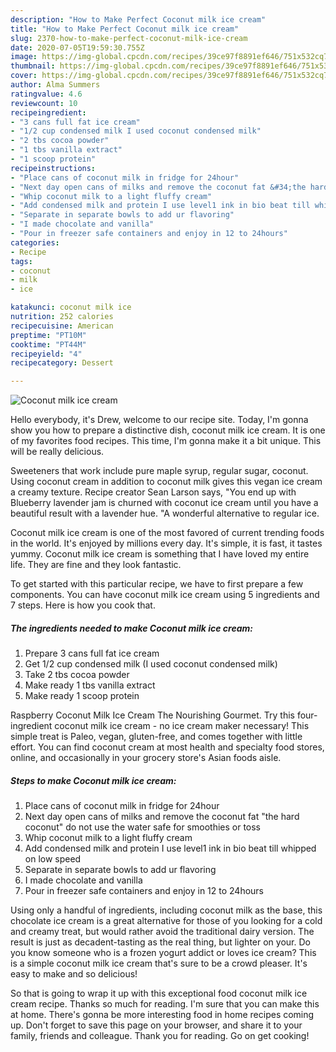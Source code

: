 ```yaml
---
description: "How to Make Perfect Coconut milk ice cream"
title: "How to Make Perfect Coconut milk ice cream"
slug: 2370-how-to-make-perfect-coconut-milk-ice-cream
date: 2020-07-05T19:59:30.755Z
image: https://img-global.cpcdn.com/recipes/39ce97f8891ef646/751x532cq70/coconut-milk-ice-cream-recipe-main-photo.jpg
thumbnail: https://img-global.cpcdn.com/recipes/39ce97f8891ef646/751x532cq70/coconut-milk-ice-cream-recipe-main-photo.jpg
cover: https://img-global.cpcdn.com/recipes/39ce97f8891ef646/751x532cq70/coconut-milk-ice-cream-recipe-main-photo.jpg
author: Alma Summers
ratingvalue: 4.6
reviewcount: 10
recipeingredient:
- "3 cans full fat ice cream"
- "1/2 cup condensed milk I used coconut condensed milk"
- "2 tbs cocoa powder"
- "1 tbs vanilla extract"
- "1 scoop protein"
recipeinstructions:
- "Place cans of coconut milk in fridge for 24hour"
- "Next day open cans of milks and remove the coconut fat &#34;the hard coconut&#34; do not use the water safe for smoothies or toss"
- "Whip coconut milk to a light fluffy cream"
- "Add condensed milk and protein I use level1 ink in bio beat till whipped on low speed"
- "Separate in separate bowls to add ur flavoring"
- "I made chocolate and vanilla"
- "Pour in freezer safe containers and enjoy in 12 to 24hours"
categories:
- Recipe
tags:
- coconut
- milk
- ice

katakunci: coconut milk ice 
nutrition: 252 calories
recipecuisine: American
preptime: "PT10M"
cooktime: "PT44M"
recipeyield: "4"
recipecategory: Dessert

---
```



![Coconut milk ice cream](https://img-global.cpcdn.com/recipes/39ce97f8891ef646/751x532cq70/coconut-milk-ice-cream-recipe-main-photo.jpg)

Hello everybody, it's Drew, welcome to our recipe site. Today, I'm gonna show you how to prepare a distinctive dish, coconut milk ice cream. It is one of my favorites food recipes. This time, I'm gonna make it a bit unique. This will be really delicious.

Sweeteners that work include pure maple syrup, regular sugar, coconut. Using coconut cream in addition to coconut milk gives this vegan ice cream a creamy texture. Recipe creator Sean Larson says, &#34;You end up with Blueberry lavender jam is churned with coconut ice cream until you have a beautiful result with a lavender hue. &#34;A wonderful alternative to regular ice.

Coconut milk ice cream is one of the most favored of current trending foods in the world. It's enjoyed by millions every day. It's simple, it is fast, it tastes yummy. Coconut milk ice cream is something that I have loved my entire life. They are fine and they look fantastic.


To get started with this particular recipe, we have to first prepare a few components. You can have coconut milk ice cream using 5 ingredients and 7 steps. Here is how you cook that.

<!--inarticleads1-->

##### The ingredients needed to make Coconut milk ice cream:

1. Prepare 3 cans full fat ice cream
1. Get 1/2 cup condensed milk (I used coconut condensed milk)
1. Take 2 tbs cocoa powder
1. Make ready 1 tbs vanilla extract
1. Make ready 1 scoop protein


Raspberry Coconut Milk Ice Cream The Nourishing Gourmet. Try this four-ingredient coconut milk ice cream - no ice cream maker necessary! This simple treat is Paleo, vegan, gluten-free, and comes together with little effort. You can find coconut cream at most health and specialty food stores, online, and occasionally in your grocery store&#39;s Asian foods aisle. 

<!--inarticleads2-->

##### Steps to make Coconut milk ice cream:

1. Place cans of coconut milk in fridge for 24hour
1. Next day open cans of milks and remove the coconut fat &#34;the hard coconut&#34; do not use the water safe for smoothies or toss
1. Whip coconut milk to a light fluffy cream
1. Add condensed milk and protein I use level1 ink in bio beat till whipped on low speed
1. Separate in separate bowls to add ur flavoring
1. I made chocolate and vanilla
1. Pour in freezer safe containers and enjoy in 12 to 24hours


Using only a handful of ingredients, including coconut milk as the base, this chocolate ice cream is a great alternative for those of you looking for a cold and creamy treat, but would rather avoid the traditional dairy version. The result is just as decadent-tasting as the real thing, but lighter on your. Do you know someone who is a frozen yogurt addict or loves ice cream? This is a simple coconut milk ice cream that&#39;s sure to be a crowd pleaser. It&#39;s easy to make and so delicious! 

So that is going to wrap it up with this exceptional food coconut milk ice cream recipe. Thanks so much for reading. I'm sure that you can make this at home. There's gonna be more interesting food in home recipes coming up. Don't forget to save this page on your browser, and share it to your family, friends and colleague. Thank you for reading. Go on get cooking!
